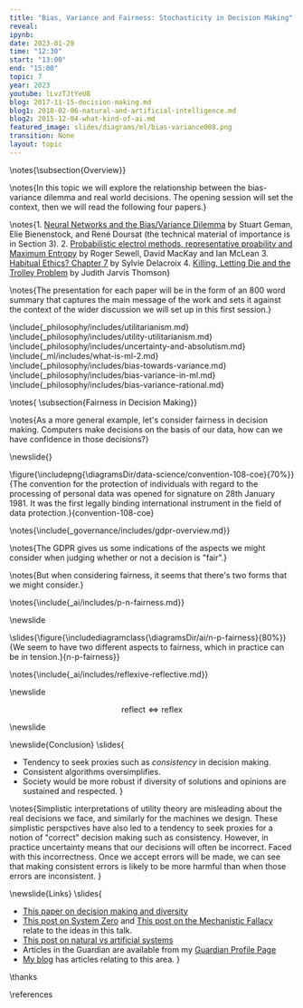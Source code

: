 ---title: "Bias, Variance and Fairness: Stochasticity in Decision Making"reveal: ipynb:date: 2023-01-20time: "12:30"start: "13:00"end: "15:00"topic: 7year: 2023youtube: lLvzTJtYeU8blog: 2017-11-15-decision-making.mdblog1: 2018-02-06-natural-and-artificial-intelligence.mdblog2: 2015-12-04-what-kind-of-ai.mdfeatured_image: slides/diagrams/ml/bias-variance008.pngtransition: Nonelayout: topic---\notes{\subsection{Overview}}\notes{In this topic we will explore the relationship between the bias-variance dilemma and real world decisions. The opening session will set the context, then we will read the following four papers.}\notes{1. [Neural Networks and the Bias/Variance Dilemma](https://www.dam.brown.edu/people/documents/bias-variance.pdf) by Stuart Geman, Elie Bienenstock, and René Doursat (the technical material of importance is in Section 3). 2. [Probabilistic electrol methods, representative proability and Maximum Entropy](https://www.votingmatters.org.uk/ISSUE26/I26P3.pdf) by Roger Sewell, David MacKay and Ian McLean3. [Habitual Ethics? Chapter 7](https://library.oapen.org/bitstream/handle/20.500.12657/58884/9781509920433.pdf) by Sylvie Delacroix4. [Killing, Letting Die and the Trolley Problem](https://learning.hccs.edu/faculty/david.poston/phil1301.80361/readings-for-march-31/JJ%20Thomson%20-%20Killing-%20Letting%20Die-%20and%20the%20Trolley%20Problem.pdf) by Judith Jarvis Thomson}\notes{The presentation for each paper will be in the form of an 800 word summary that captures the main message of the work and sets it against the context of the wider discussion we will set up in this first session.}\include{_philosophy/includes/utilitarianism.md}\include{_philosophy/includes/utility-utilitarianism.md}\include{_philosophy/includes/uncertainty-and-absolutism.md}\include{_ml/includes/what-is-ml-2.md}\include{_philosophy/includes/bias-towards-variance.md}\include{_philosophy/includes/bias-variance-in-ml.md}\include{_philosophy/includes/bias-variance-rational.md}\notes{\subsection{Fairness in Decision Making}}\notes{As a more general example, let's consider fairness in decision making. Computers make decisions on the basis of our data, how can we have confidence in those decisions?}\newslide{}\figure{\includepng{\diagramsDir/data-science/convention-108-coe}{70%}}{The convention for the protection of individuals with regard to the processing of personal data was opened for signature on 28th January 1981. It was the first legally binding international instrument in the field of data protection.}{convention-108-coe}\notes{\include{_governance/includes/gdpr-overview.md}}\notes{The GDPR gives us some indications of the aspects we might consider when judging whether or not a decision is "fair".}\notes{But when considering fairness, it seems that there's two forms that we might consider.}\notes{\include{_ai/includes/p-n-fairness.md}}\newslide\slides{\figure{\includediagramclass{\diagramsDir/ai/n-p-fairness}{80%}}{We seem to have two different aspects to fairness, which in practice can be in tension.}{n-p-fairness}}\notes{\include{_ai/includes/reflexive-reflective.md}}\newslide$$\text{reflect} \Longleftrightarrow \text{reflex}$$\newslide\newslide{Conclusion}\slides{* Tendency to seek proxies such as *consistency* in decision making. * Consistent algorithms oversimplifies.* Society would be more robust if diversity of solutions and opinions are sustained and respected. }\notes{Simplistic interpretations of utility theory are misleading about the real decisions we face, and similarly for the machines we design. These simplistic perspctives have also led to a tendency to seek proxies for a notion of "correct" decision making such as consistency. However, in practice uncertainty means that our decisions will often be incorrect. Faced with this incorrectness. Once we accept errors will be made, we can see that making consistent errors is likely to be more harmful than when those errors are inconsistent. }\newslide{Links}\slides{* [This paper on decision making and diversity](http://inverseprobability.com/2017/11/15/decision-making)* [This post on System Zero](http://inverseprobability.com/2015/12/04/what-kind-of-ai/) and [This post on the Mechanistic Fallacy](http://inverseprobability.com/2015/11/09/artificial-stupidity/) relate to the ideas in this talk.* [This post on natural vs artificial systems](http://inverseprobability.com/2018/02/06/natural-and-artificial-intelligence)* Articles in the Guardian are available from my [Guardian Profile Page](http://www.theguardian.com/profile/neil-lawrence)* [My blog](http://inverseprobability.com/blog.html) has articles relating to this area.}\thanks\references